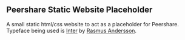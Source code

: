## Peershare Static Website Placeholder

A small static html/css website to act as a placeholder for Peershare. Typeface being used is [Inter](https://github.com/rsms/inter/) by [Rasmus Andersson](https://github.com/rsms).
